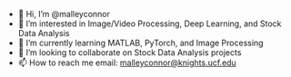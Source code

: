- 👋 Hi, I’m @malleyconnor
- 👀 I’m interested in Image/Video Processing, Deep Learning, and Stock Data Analysis
- 🌱 I’m currently learning MATLAB, PyTorch, and Image Processing
- 💞️ I’m looking to collaborate on Stock Data Analysis projects
- 📫 How to reach me email: malleyconnor@knights.ucf.edu

